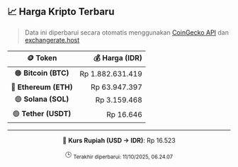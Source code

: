 

<!-- HARGA_KRIPTO -->
## 📈 Harga Kripto Terbaru

> Data ini diperbarui secara otomatis menggunakan [CoinGecko API](https://www.coingecko.com/) dan [exchangerate.host](https://exchangerate.host/)

<div align="center">

| 🪙 Token | 💰 Harga (IDR) |
|:------:|---------------:|
| 🟠 **Bitcoin (BTC)**   | Rp 1.882.631.419 |
| 🔵 **Ethereum (ETH)**  | Rp 63.947.397 |
| 🟣 **Solana (SOL)**    | Rp 3.159.468 |
| 🟢 **Tether (USDT)**   | Rp 16.646 |

---

💱 **Kurs Rupiah (USD → IDR)**: Rp 16.523

🕒 <sub>Terakhir diperbarui: 11/10/2025, 06.24.07</sub>

</div>
<!-- /HARGA_KRIPTO -->